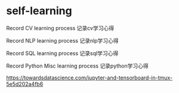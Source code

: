 # self-learning
Record CV learning process 记录cv学习心得

Record NLP learning process 记录nlp学习心得

Record SQL learning process 记录sql学习心得

Record Python Misc learning process 记录python学习心得

https://towardsdatascience.com/jupyter-and-tensorboard-in-tmux-5e5d202a4fb6

